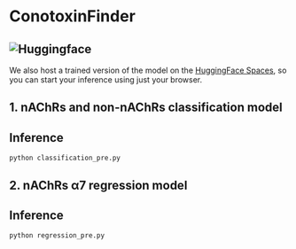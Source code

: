 # ConotoxinFinder

## ![Huggingface](https://img.shields.io/badge/Hugging%20Face-Spaces-brightgreen)
We also host a trained version of the model on the [HuggingFace Spaces](https://huggingface.co/spaces/oucgc1996/ConotoxinFinder), so you can start your inference using just your browser.

## 1. nAChRs and non-nAChRs classification model
## Inference
```shell
python classification_pre.py
```
## 2. nAChRs α7 regression model
## Inference
```pshell
python regression_pre.py 
```
